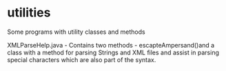 # utilities
Some programs with utility classes and methods

XMLParseHelp.java -
Contains two methods - escapteAmpersand()and a class with a method for parsing Strings and XML files and assist in parsing special characters which are also part of the syntax. 
